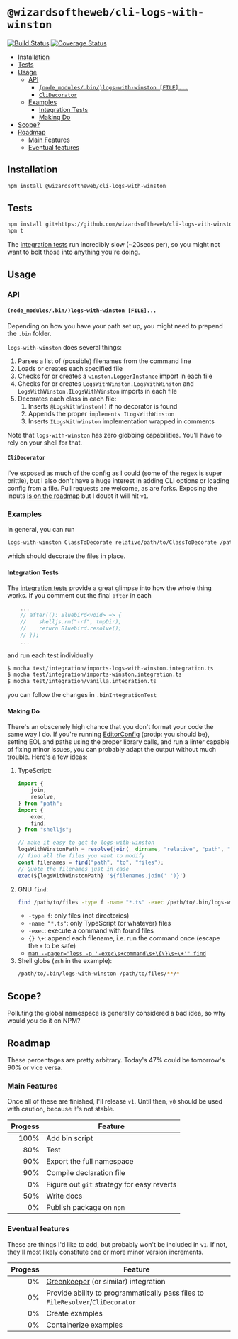 # `@wizardsoftheweb/cli-logs-with-winston`

[![Build Status](https://travis-ci.org/wizardsoftheweb/cli-logs-with-winston.svg?branch=master)](https://travis-ci.org/wizardsoftheweb/cli-logs-with-winston) [![Coverage Status](https://coveralls.io/repos/github/wizardsoftheweb/cli-logs-with-winston/badge.svg?branch=master)](https://coveralls.io/github/wizardsoftheweb/cli-logs-with-winston?branch=master)

<!-- MarkdownTOC -->

- [Installation](#installation)
- [Tests](#tests)
- [Usage](#usage)
    - [API](#api)
        - [`(node_modules/.bin/)logs-with-winston [FILE]...`](#nodemodulesbinlogs-with-winstonfile)
        - [`CliDecorator`](#clidecorator)
    - [Examples](#examples)
        - [Integration Tests](#integrationtests)
        - [Making Do](#makingdo)
- [Scope?](#scope)
- [Roadmap](#roadmap)
    - [Main Features](#mainfeatures)
    - [Eventual features](#eventualfeatures)

<!-- /MarkdownTOC -->


## Installation

```bash
npm install @wizardsoftheweb/cli-logs-with-winston
```

## Tests

```bash
npm install git+https://github.com/wizardsoftheweb/cli-logs-with-winston
npm t
```
The [integration tests](https://github.com/wizardsoftheweb/cli-logs-with-winston/tree/master/test/integration) run incredibly slow (~20secs per), so you might not want to bolt those into anything you're doing.

## Usage

### API

#### `(node_modules/.bin/)logs-with-winston [FILE]...`

Depending on how you have your path set up, you might need to prepend the `.bin` folder.

`logs-with-winston` does several things:
1. Parses a list of (possible) filenames from the command line
2. Loads or creates each specified file
3. Checks for or creates a `winston.LoggerInstance` import in each file
4. Checks for or creates `LogsWithWinston.LogsWithWinston` and `LogsWithWinston.ILogsWithWinston` imports in each file
5. Decorates each class in each file:
    1. Inserts `@LogsWithWinston()` if no decorator is found
    2. Appends the proper `implements ILogsWithWinston`
    3. Inserts `ILogsWithWinston` implementation wrapped in comments

Note that `logs-with-winston` has zero globbing capabilities. You'll have to rely on your shell for that.

#### `CliDecorator`

I've exposed as much of the config as I could (some of the regex is super brittle), but I also don't have a huge interest in adding CLI options or loading config from a file. Pull requests are welcome, as are forks. Exposing the inputs [is on the roadmap](#eventualfeatures) but I doubt it will hit `v1`.

### Examples

In general, you can run
```bash
logs-with-winston ClassToDecorate relative/path/to/ClassToDecorate /path/to/ClassToDecorate.ts
```
which should decorate the files in place.

#### Integration Tests

The [integration tests](https://github.com/wizardsoftheweb/cli-logs-with-winston/tree/master/test/integration) provide a great glimpse into how the whole thing works. If you comment out the final `after` in each
```typescript
    ...
    // after((): Bluebird<void> => {
    //    shelljs.rm("-rf", tmpDir);
    //    return Bluebird.resolve();
    // });
    ...
```
and run each test individually
```bash
$ mocha test/integration/imports-logs-with-winston.integration.ts
$ mocha test/integration/imports-winston.integration.ts
$ mocha test/integration/vanilla.integration.ts
```
you can follow the changes in `.binIntegrationTest`

#### Making Do

There's an obscenely high chance that you don't format your code the same way I do. If you're running [EditorConfig](http://editorconfig.org/) (protip: you should be), setting EOL and paths using the proper library calls, and run a linter capable of fixing minor issues, you can probably adapt the output without much trouble. Here's a few ideas:
1. TypeScript:
    ```typescript
    import {
        join,
        resolve,
    } from "path";
    import {
        exec,
        find,
    } from "shelljs";

    // make it easy to get to logs-with-winston
    logsWithWinstonPath = resolve(join(__dirname, "relative", "path", "to", ".bin"));
    // find all the files you want to modify
    const filenames = find("path", "to", "files");
    // Quote the filenames just in case
    exec(${logsWithWinstonPath} '${filenames.join(' ')}')
    ```
2. GNU `find`:
    ```bash
    find /path/to/files -type f -name "*.ts" -exec /path/to/.bin/logs-with-winston {} \+
    ```
    * `-type f`: only files (not directories)
    * `-name "*.ts"`: only TypeScript (or whatever) files
    * `-exec`: execute a command with found files
    * `{} \+`: append each filename, i.e. run the command once (escape the `+` to be safe)
    * [`man --pager="less -p '-exec\s+command\s+\{\}\s+\+'" find`](http://man7.org/linux/man-pages/man1/find.1.html)
3. Shell globs (`zsh` in the example):
    ```zsh
    /path/to/.bin/logs-with-winston /path/to/files/**/*
    ```

## Scope?

Polluting the global namespace is generally considered a bad idea, so why would you do it on NPM?

## Roadmap

These percentages are pretty arbitrary. Today's 47% could be tomorrow's 90% or vice versa.

### Main Features

Once all of these are finished, I'll release `v1`. Until then, `v0` should be used with caution, because it's not stable.

| Progess | Feature |
| ------: | ------- |
|    100% | Add bin script |
|     80% | Test |
|     90% | Export the full namespace |
|     90% | Compile declaration file |
|      0% | Figure out `git` strategy for easy reverts |
|     50% | Write docs |
|      0% | Publish package on `npm` |

### Eventual features

These are things I'd like to add, but probably won't be included in `v1`. If not, they'll most likely constitute one or more minor version increments.

| Progess | Feature |
| ------: | ------- |
|      0% | [Greenkeeper](https://greenkeeper.io/) (or similar) integration |
|      0% | Provide ability to programmatically pass files to `FileResolver`/`CliDecorator` |
|      0% | Create examples|
|      0% | Containerize examples|
